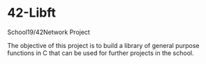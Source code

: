 # 42-Libft
School19/42Network Project 


The objective of this project is to build a library of general purpose functions in C that can be used for further projects in the school.

